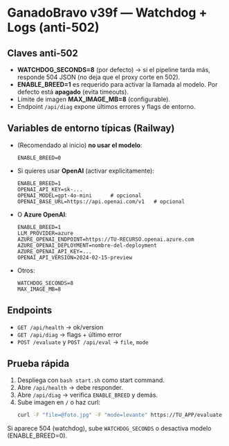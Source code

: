 # GanadoBravo v39f — Watchdog + Logs (anti-502)

## Claves anti-502
- **WATCHDOG_SECONDS=8** (por defecto) → si el pipeline tarda más, responde 504 JSON (no deja que el proxy corte en 502).
- **ENABLE_BREED=1** es requerido para activar la llamada al modelo. Por defecto está **apagado** (evita timeouts).
- Límite de imagen **MAX_IMAGE_MB=8** (configurable).
- Endpoint `/api/diag` expone últimos errores y flags de entorno.

## Variables de entorno típicas (Railway)
- (Recomendado al inicio) **no usar el modelo**:
  ```
  ENABLE_BREED=0
  ```
- Si quieres usar **OpenAI** (activar explícitamente):
  ```
  ENABLE_BREED=1
  OPENAI_API_KEY=sk-...
  OPENAI_MODEL=gpt-4o-mini      # opcional
  OPENAI_BASE_URL=https://api.openai.com/v1   # opcional
  ```
- O **Azure OpenAI**:
  ```
  ENABLE_BREED=1
  LLM_PROVIDER=azure
  AZURE_OPENAI_ENDPOINT=https://TU-RECURSO.openai.azure.com
  AZURE_OPENAI_DEPLOYMENT=nombre-del-deployment
  AZURE_OPENAI_API_KEY=...
  OPENAI_API_VERSION=2024-02-15-preview
  ```
- Otros:
  ```
  WATCHDOG_SECONDS=8
  MAX_IMAGE_MB=8
  ```

## Endpoints
- `GET /api/health` → ok/version
- `GET /api/diag` → flags + último error
- `POST /evaluate` y `POST /api/eval` → `file`, `mode`

## Prueba rápida
1. Despliega con `bash start.sh` como start command.
2. Abre `/api/health` → debe responder.
3. Abre `/api/diag` → verifica `ENABLE_BREED` y demás.
4. Sube imagen en `/` o haz curl:
   ```bash
   curl -F "file=@foto.jpg" -F "mode=levante" https://TU_APP/evaluate
   ```
Si aparece 504 (watchdog), sube `WATCHDOG_SECONDS` o desactiva modelo (ENABLE_BREED=0).
